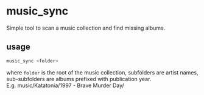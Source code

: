 # music_sync

Simple tool to scan a music collection and find missing albums.

## usage

```bash
music_sync <folder>
```
where `folder` is the root of the music collection, subfolders are artist names, sub-subfolders are albums prefixed with publication year.<br/>
E.g. music/Katatonia/1997 - Brave Murder Day/

